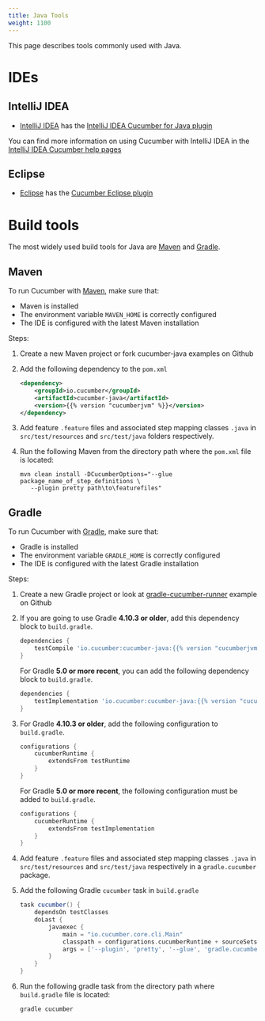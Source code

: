 ```yaml
---
title: Java Tools
weight: 1100
---
```


This page describes tools commonly used with Java.

# IDEs

## IntelliJ IDEA

- [IntelliJ IDEA](https://www.jetbrains.com/idea/) has the [IntelliJ IDEA Cucumber for Java plugin](https://plugins.jetbrains.com/plugin/7212-cucumber-for-java)

You can find more information on using Cucumber with IntelliJ IDEA in the [IntelliJ IDEA Cucumber help pages](https://www.jetbrains.com/idea/help/cucumber.html)

## Eclipse

- [Eclipse](https://www.eclipse.org/) has the [Cucumber Eclipse plugin](https://cucumber.github.io/cucumber-eclipse/)

# Build tools
The most widely used build tools for Java are [Maven](#maven) and [Gradle](#gradle).

## Maven

To run Cucumber with [Maven](https://maven.apache.org/), make sure that:

- Maven is installed
- The environment variable `MAVEN_HOME` is correctly configured
- The IDE is configured with the latest Maven installation

Steps:

1.  Create a new Maven project or fork cucumber-java examples on Github
2.  Add the following dependency to the `pom.xml`

    ```xml
    <dependency>
        <groupId>io.cucumber</groupId>
      	<artifactId>cucumber-java</artifactId>
      	<version>{{% version "cucumberjvm" %}}</version>
    </dependency>
    ```

3.  Add feature `.feature` files and associated step mapping classes `.java` in `src/test/resources` and `src/test/java` folders respectively.
4.  Run the following Maven from the directory path where the `pom.xml` file is located:

    ```shell
    mvn clean install -DCucumberOptions="--glue package_name_of_step_definitions \
       --plugin pretty path\to\featurefiles"
    ```

## Gradle

To run Cucumber with [Gradle](https://gradle.org/), make sure that:

- Gradle is installed
- The environment variable `GRADLE_HOME` is correctly configured
- The IDE is configured with the latest Gradle installation

Steps:

1.  Create a new Gradle project or look at [gradle-cucumber-runner](https://github.com/tsundberg/gradle-cucumber-runner) example on Github
2.  If you are going to use Gradle **4.10.3 or older**, add this dependency block to `build.gradle`.
    ```groovy
    dependencies {
        testCompile 'io.cucumber:cucumber-java:{{% version "cucumberjvm" %}}'
    }
    ```

    For Gradle **5.0 or more recent**, you can add the following dependency block to `build.gradle`.
    ```groovy
    dependencies {
        testImplementation 'io.cucumber:cucumber-java:{{% version "cucumberjvm" %}}'
    }
    ```

3. For Gradle **4.10.3 or older**, add the following configuration to `build.gradle`.
    ```groovy
    configurations {
        cucumberRuntime {
            extendsFrom testRuntime
        }
    }
    ```
    For Gradle **5.0 or more recent**, the following configuration must be added to `build.gradle`.
    ```groovy
    configurations {
        cucumberRuntime {
            extendsFrom testImplementation
        }
    }
    ```

4.  Add feature `.feature` files and associated step mapping classes `.java` in `src/test/resources` and `src/test/java` respectively in a `gradle.cucumber` package.
5.  Add the following Gradle `cucumber` task in `build.gradle`

    ```groovy
    task cucumber() {
        dependsOn testClasses
        doLast {
            javaexec {
                main = "io.cucumber.core.cli.Main"
                classpath = configurations.cucumberRuntime + sourceSets.main.output + sourceSets.test.output
                args = ['--plugin', 'pretty', '--glue', 'gradle.cucumber', 'src/test/resources']
            }
        }
    }
    ```

6.  Run the following gradle task from the directory path where `build.gradle` file is located:

    ```shell
    gradle cucumber
    ```
